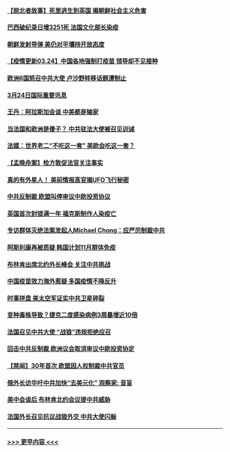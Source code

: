 #### [【脱北者故事】死里逃生到英国 揭朝鲜社会主义危害](../pages/prog202/a103080677.md?t=03250101) 
#### [巴西破纪录日增3251死 法国文化部长染疫](../pages/prog202/a103080654.md?t=03250101) 
#### [朝鲜发射导弹 美仍对平壤持开放态度](../pages/prog202/a103080624.md?t=03250101) 
#### [【疫情更新03.24】中国各地强制打疫苗 领导却不见接种](../pages/prog202/a103078521.md?t=03250101) 
#### [欧洲6国怒召中共大使 卢沙野转移话题遭制止](../pages/prog202/a103080435.md?t=03250101) 
#### [3月24日国际重要讯息](../pages/prog202/a103080423.md?t=03250101) 
#### [王丹：阿拉斯加会谈 中美都是输家](../pages/prog202/a103080344.md?t=03250101) 
#### [当法国和欧洲是傻子？ 中共驻法大使被召见训诫](../pages/prog202/a103080119.md?t=03250101) 
#### [法媒：世界老二“不吃这一套” 美欧会吃这一套？](../pages/prog202/a103080303.md?t=03250101) 
#### [【孟晚舟案】检方敦促法官关注事实](../pages/prog202/a103080301.md?t=03250101) 
#### [真的有外星人！ 美前情报高官揭UFO飞行秘密](../pages/prog202/a103080160.md?t=03250101) 
#### [中共反制裁 欧盟叫停审议中欧投资协议](../pages/prog202/a103080054.md?t=03250101) 
#### [英国首次封锁满一年 福克斯制作人染疫亡](../pages/prog202/a103079823.md?t=03250101) 
#### [专访群体灭绝法案发起人Michael Chong：应严厉制裁中共](../pages/prog202/a103080011.md?t=03250101) 
#### [阿斯利康再被质疑 韩国计划11月群体免疫](../pages/prog202/a103080029.md?t=03250101) 
#### [布林肯出席北约外长峰会 关注中共挑战](../pages/prog202/a103080040.md?t=03250101) 
#### [中国疫苗效力海外惹疑 多国疫情不降反升](../pages/prog202/a103080004.md?t=03250101) 
#### [时事拼盘 美太空军证实中共卫星碎裂](../pages/prog202/a103079999.md?t=03250101) 
#### [变种毒株导致？捷克二度感染病例3周暴增近10倍](../pages/prog202/a103079937.md?t=03250101) 
#### [法国召见中共大使 “战狼”违规拒绝应召](../pages/prog202/a103079908.md?t=03250101) 
#### [回击中共反制裁 欧洲议会取消审议中欧投资协定](../pages/prog202/a103079783.md?t=03250101) 
#### [【禁闻】30年首次 欧盟因人权制裁中共官员](../pages/prog202/a103079839.md?t=03250101) 
#### [俄外长访华吁中共加快“去美元化” 观察家: 音盲](../pages/prog202/a103079728.md?t=03250101) 
#### [美中会谈后 布林肯北约会议提中共威胁](../pages/prog202/a103079793.md?t=03250101) 
#### [法国外长召见抗议战狼外交 中共大使闪躲](../pages/prog202/a103079779.md?t=03250101) 

----
#### [ >>> 更早内容 <<< ](../indexes/prog202-earlier.md)
